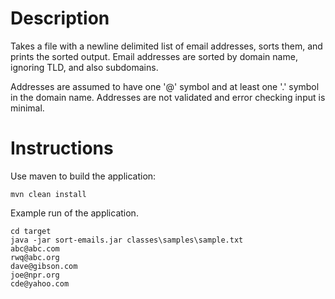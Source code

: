 # Description

Takes a file with a newline delimited list of email addresses, sorts them, and prints the sorted output.
Email addresses are sorted by domain name, ignoring TLD, and also subdomains. 

Addresses are assumed to have one '@' symbol and at least one '.' symbol in the domain name. 
Addresses are not validated and error checking input is minimal. 

# Instructions

Use maven to build the application:

```
mvn clean install
```

Example run of the application. 

```
cd target
java -jar sort-emails.jar classes\samples\sample.txt
abc@abc.com
rwq@abc.org
dave@gibson.com
joe@npr.org
cde@yahoo.com
```
